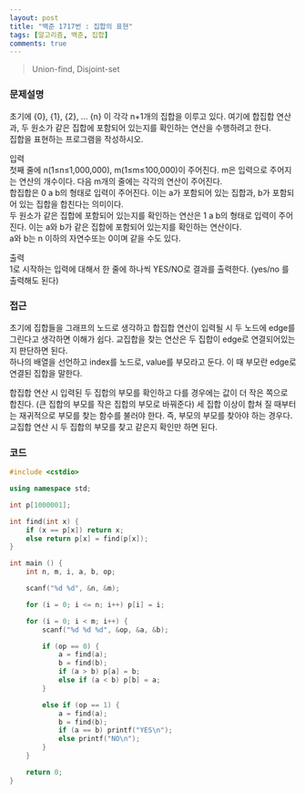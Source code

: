 ```yaml
---
layout: post
title: "백준 1717번 : 집합의 표현"
tags: [알고리즘, 백준, 집합]
comments: true
---
```


> Union-find, Disjoint-set  

### 문제설명  
초기에 {0}, {1}, {2}, ... {n} 이 각각 n+1개의 집합을 이루고 있다. 여기에 합집합 연산과, 두 원소가 같은 집합에 포함되어 있는지를 확인하는 연산을 수행하려고 한다.  
집합을 표현하는 프로그램을 작성하시오.  

입력  
첫째 줄에 n(1≤n≤1,000,000), m(1≤m≤100,000)이 주어진다. m은 입력으로 주어지는 연산의 개수이다. 다음 m개의 줄에는 각각의 연산이 주어진다.  
합집합은 0 a b의 형태로 입력이 주어진다. 이는 a가 포함되어 있는 집합과, b가 포함되어 있는 집합을 합친다는 의미이다.  
두 원소가 같은 집합에 포함되어 있는지를 확인하는 연산은 1 a b의 형태로 입력이 주어진다. 이는 a와 b가 같은 집합에 포함되어 있는지를 확인하는 연산이다.  
a와 b는 n 이하의 자연수또는 0이며 같을 수도 있다.  

출력  
1로 시작하는 입력에 대해서 한 줄에 하나씩 YES/NO로 결과를 출력한다. (yes/no 를 출력해도 된다)  

### 접근  
초기에 집합들을 그래프의 노드로 생각하고 합집합 연산이 입력될 시 두 노드에 edge를 그린다고 생각하면 이해가 쉽다. 교집합을 찾는 연산은 두 집합이 edge로 연결되어있는지 판단하면 된다.  
하나의 배열을 선언하고 index를 노드로, value를 부모라고 둔다. 이 때 부모란 edge로 연결된 집합을 말한다.  

합집합 연산 시 입력된 두 집합의 부모를 확인하고 다를 경우에는 값이 더 작은 쪽으로 합친다. (큰 집합의 부모를 작은 집합의 부모로 바꿔준다) 세 집합 이상이 합쳐 질 때부터는 재귀적으로 부모를 찾는 함수를 불러야 한다. 즉, 부모의 부모를 찾아야 하는 경우다.  
교집합 연산 시 두 집합의 부모를 찾고 같은지 확인만 하면 된다.  

### 코드  
~~~c++
#include <cstdio>

using namespace std;

int p[1000001];

int find(int x) {
    if (x == p[x]) return x;
    else return p[x] = find(p[x]);
}

int main () {
    int n, m, i, a, b, op;

    scanf("%d %d", &n, &m);

    for (i = 0; i <= n; i++) p[i] = i;

    for (i = 0; i < m; i++) {
        scanf("%d %d %d", &op, &a, &b);

        if (op == 0) {
            a = find(a);
            b = find(b);
            if (a > b) p[a] = b;
            else if (a < b) p[b] = a;
        }

        else if (op == 1) {
            a = find(a);
            b = find(b);
            if (a == b) printf("YES\n");
            else printf("NO\n");
        }
    }

    return 0;
}
~~~